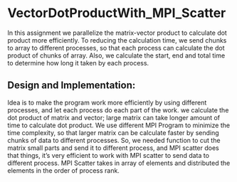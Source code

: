 # VectorDotProductWith_MPI_Scatter
In this assignment we parallelize the matrix-vector product to calculate dot product more efficiently. To reducing the calculation time, we send chunks to array to different processes, so that each process can calculate the dot product of chunks of array. Also, we calculate the start, end and total time to determine how long it taken by each process. 

## Design and Implementation: 
Idea is to make the program work more efficiently by using different processes, and let each process do each part of the work. we calculate the dot product of matrix and vector; large matrix can take longer amount of time to calculate dot product. We use different MPI Program to minimize the time complexity, so that larger matrix can be calculate faster by sending chunks of data to different processes. So, we needed function to cut the matrix small parts and send it to different process, and MPI scatter does that things, it’s very efficient to work with MPI scatter to send data to different process. MPI Scatter takes in array of elements and distributed the elements in the order of process rank. 
